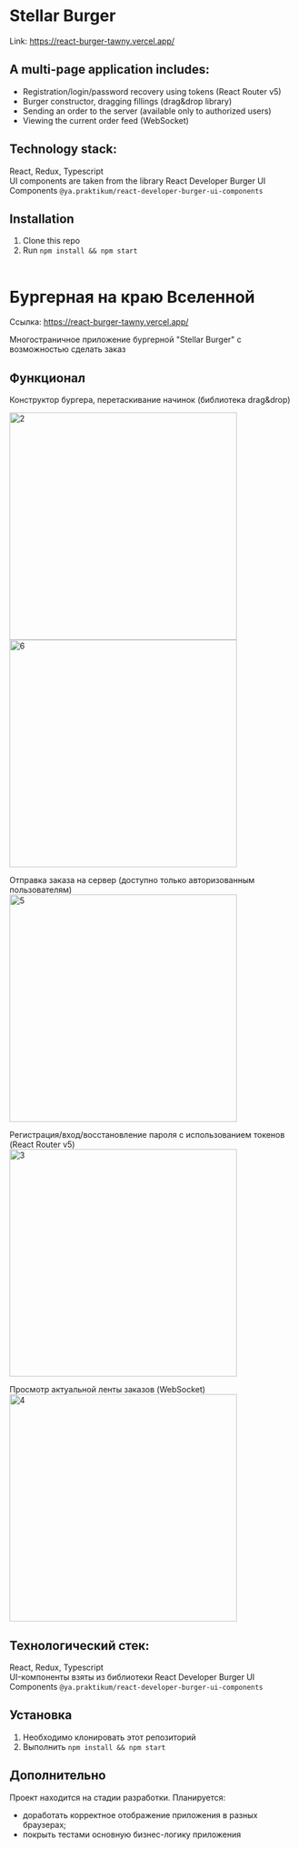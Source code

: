 
# Stellar Burger 
Link: https://react-burger-tawny.vercel.app/ 

## A multi-page application includes:
<ul>
<li>Registration/login/password recovery using tokens (React Router v5) <br>
<li>Burger constructor, dragging fillings (drag&drop library) <br>
<li>Sending an order to the server (available only to authorized users) <br>
<li>Viewing the current order feed (WebSocket) 
</ul>

 ## Technology stack: 
 React, Redux, Typescript  <br>
UI components are taken from the library
React Developer Burger UI Components
 `@ya.praktikum/react-developer-burger-ui-components`
 
## Installation
1. Clone this repo
2. Run `npm install && npm start` 
<br><br>
# Бургерная на краю Вселенной
Ссылка: https://react-burger-tawny.vercel.app/ 

Многостраничное приложение бургерной "Stellar Burger" с возможностью сделать заказ

## Функционал

 Конструктор бургера, перетаскивание начинок (библиотека drag&drop)<br>
 
<img width="400" alt="2" src="https://user-images.githubusercontent.com/96661925/182873689-db560ff5-9c0c-4e00-82af-47c743126235.png"><br>
<img width="400" alt="6" src="https://user-images.githubusercontent.com/96661925/182873767-70ca8d82-22d2-4d93-b8a8-54e46a597d46.png">

Отправка заказа на сервер (доступно только авторизованным пользователям)<br>
 <img width="400" alt="5" src="https://user-images.githubusercontent.com/96661925/182873807-4aad3754-d64a-447c-9570-8bc4b89166ff.png">

 Регистрация/вход/восстановление пароля с использованием токенов (React Router v5)<br>
  <img width="400" alt="3" src="https://user-images.githubusercontent.com/96661925/182873832-f9bbb7bb-3084-4543-ad9d-22cb9a32b846.png">

 Просмотр актуальной ленты заказов (WebSocket)<br>
 <img width="400" alt="4" src="https://user-images.githubusercontent.com/96661925/182873896-076ea3ad-12c9-431b-bade-21b1e35d1e9f.png">


## Технологический стек: 
React, Redux, Typescript <br>
UI-компоненты взяты из библиотеки
React Developer Burger UI Components
 `@ya.praktikum/react-developer-burger-ui-components`
 
 ## Установка
1. Необходимо клонировать этот репозиторий
2. Выполнить `npm install && npm start`
 
 ## Дополнительно
Проект находится на стадии разработки. Планируется: 
- доработать корректное отображение приложения в разных браузерах;
- покрыть тестами основную бизнес-логику приложения
